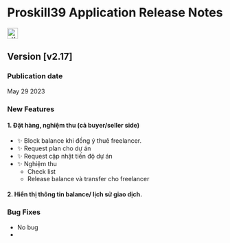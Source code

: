 # Proskill39 Application Release Notes

<span><img src="https://img.shields.io/badge/Powered%20by-vKnightHub-green" alt="vKnightHub logo" title="vKnightHub" height="25" /></span>

## Version [v2.17] 

### Publication date 
May 29 2023


### New Features
#### 1. Đặt hàng, nghiệm thu (cả buyer/seller side)
- ✨ Block balance khi đồng ý thuê freelancer.
- ✨ Request plan cho dự án
- ✨ Request cập nhật tiến độ dự án
- ✨ Nghiệm thu
   * Check list
   * Release balance và transfer cho freelancer
#### 2. Hiển thị thông tin balance/ lịch sử giao dịch.

### Bug Fixes
* No bug
* 
